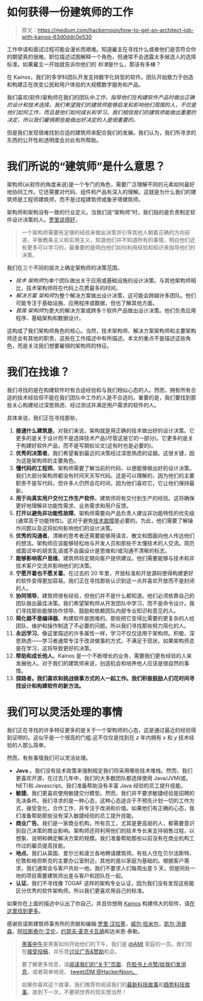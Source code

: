 # 如何获得一份建筑师的工作

> 原文：<https://medium.com/hackernoon/how-to-get-an-architect-job-with-kainos-63d0ddc0e530>

工作申请和面试过程可能会漫长而艰难。知道雇主在寻找什么或者他们是否符合你的期望真的很难。职位描述试图解释一个角色，但通常不会透露太多候选人的选择标准。如果雇主一开始就告诉你他们的 *标准*是什么，那该有多棒？

在 Kainos，我们的多学科团队开发支持数字化转型的软件。团队开始致力于创造和构建正在改变公民和用户体验的大规模数字服务和产品。

我们喜欢(软件)架构师在我们的团队中*工作，指导他们在构建软件产品时做出正确的设计和技术选择。我们希望我们的建筑师能够启发和影响他们周围的人，不仅是他们如何工作，而且是他们如何成长和学习。我们相信我们的建筑师能做出重要的决定，所以我们雇佣那些能做出好决定的人是很重要的。*

但是我们发现很难找到合适的建筑师来配合我们的发展。我们认为，我们所寻求的东西的公开性和透明度会对此有所帮助。

# 我们所说的“建筑师”是什么意思？

架构师(从软件的角度来说)是一个专门的角色，需要广泛理解不同的元素如何最好地协同工作。它还需要对代码、组件和产品有深入的理解。这就是为什么我们的建筑师是工程师建筑师，而不是过程建筑师或象牙塔建筑师。

架构师和架构没有一致的行业定义。当我们说“架构师”时，我们指的是负责制定软件设计决策的人。[罗里说得好](https://github.com/Rory80Hz/blog/blob/master/general/architect.md)，

> 一个架构师需要有足够的经验来做出决策并引导其他人朝着正确的方向前进，平衡教条主义和实用主义，知道他们并不知道所有的事情，明白他们还有更多可以学习的，最重要的是明白他们如何利用经验和知识来指导他们的决策。

我们在三个不同的层次上确定架构师的决策范围，

*   *技术* *架构师*为单个团队做出关于应用或基础设施的设计决策。与其他架构师相比，技术架构师将在代码上花费最多的时间。
*   *解决方案* *架构师*为整个解决方案做出设计决策，这可能会跨越许多团队。他们可能专注于基础设施、应用程序或数据，但也了解其他方面。
*   *首席* *架构师*为更大的解决方案或跨多个软件产品做出设计决策。他们负责应用程序、基础架构和数据设计。

这构成了我们架构师角色的核心。当然，技术架构师、解决方案架构师和主要架构师还会有其他的职责，这些在工作描述中有所描述。本文的重点不是描述这些角色，而是关注我们想要雇佣的架构师的特征。

# 我们在找谁？

我们寻找的是在构建软件时有合适经验和与我们相似心态的人。然而，拥有所有合适的技术经验但不能在我们团队中工作的人是不合适的。重要的是，我们要找到那些关心构建经过深思熟虑、经过测试并满足用户需求的软件的人。

具体来说，我们正在寻找那些，

1.  **接通什么建筑是**。对我们来说，架构就是用正确的技术做出好的设计决策。它更多的是关于设计而不是选择技术产品(尽管这是它的一部分)。它更多的是关于构建好软件产品，而不是写期权论文(这有时也是必要的)。
2.  **优秀的决策者**。我们希望看到最近的决策经过深思熟虑的证据。这很关键，因为这是架构师的主要角色。
3.  **懂代码的工程师**。架构师需要了解当前的代码，以便能够做出好的设计决策。我们大部分架构师都没有时间天天写代码。这是可以理解的，因为他们的主要职责不是写代码，但许多人仍然会花时间，因为他们喜欢它，它让他们保持最新。
4.  **用于向真实用户交付工作生产软件**。建筑师将有交付到生产的经验。这将确保更好地理解非功能性需求、业务需求和用户反馈。
5.  **打开以避免非功能性故障**。架构师需要向产品负责人建议非功能特性的优先级(通常高于功能特性)。这对于避免[技术故障](https://hackernoon.com/non-functional-failure-489013986d50#.5fn8v0syy)是必要的。为此，他们需要了解操作问题以及这将如何影响他们的设计决策。
6.  **优秀的沟通者**。清晰的思考者还需要能够用语言、散文和图画向他人传达他们的想法。架构师应该能够轻松地与开发人员和那些不太懂技术的人交流。简历或面试中的胡言乱语或不会画设计是思维和/或沟通不清晰的标志。
7.  **能够影响客户思维**。建筑师将定期向客户提供建议。他们需要能够与技术和非技术客户交流并影响他们的决策。
8.  **宁愿开着也不愿关着**。在过去的 20 年里，开放标准和开放源码使得构建更好的软件变得更加容易。我们正在寻找那些认识到这一点并喜欢开放而不是封闭的人。
9.  **协同领导**。建筑师很有经验，但他们并不是什么都知道。他们必须依靠自己的团队做出最佳决策。我们希望架构师从开发团队中学习，而不是命令设计。我们寻找那些能够协作领导、鼓励和依赖团队内部专业知识和意见的人。
10.  **简化器不是编译器**。构建软件是困难的。那些把它变得比需要的更复杂的人给团队、维护和操作制造了不必要的问题。所以我们寻找那些努力简化的人。
11.  **永远学习**。像这里描述的许多属性一样，学习不仅仅适用于架构师。积极、深思熟虑——学习者通常专注于改进做事的方式，不满足于现状。如果架构师总是在学习，这将导致更好的决策。
12.  **帮助和成长他人**。Kainos 是一个不断增长的业务，需要我们更有经验的人来发展他人。对于我们的建筑师来说，创造机会和培养他人应该是很自然的事情。
13.  **探路者。我们喜欢和挑战做事方式的人一起工作。我们积极鼓励人们花时间寻找设计和构建软件的新方法。**

# 我们可以灵活处理的事情

我们正在寻找的许多特征更多的是关于一个架构师的心态，这是通过最近的经验得到证明的。这似乎是一个很高的门槛:这不仅仅是找到在 *z* 年内拥有 *x* 和 *y* 技术经验的人那么简单。

然而，有些事情我们可以灵活处理。

*   **Java** 。我们没有技术政策来强制规定我们将采用哪些技术堆栈。然而，我们更喜欢开源，在过去几年中，我们的大多数团队都选择使用 Java/JVM(或。NET)和 Javascript。我们准备帮助没有丰富 Java 经验的员工提升技能。
*   **敏捷**。我们更喜欢使用敏捷交付模型。然而，我们并不要求敏捷经验是招聘的先决条件。我们寻求的是一种心态，这种心态适合于不预先计划一切的工作方式，接受变化，合作工作，并专注于改进和价值。如果他们有正确的心态，我们准备帮助那些没有深入敏捷经验的员工提升技能。
*   **商业广告**。我们是一家商业机构，所有员工，尤其是更高层的人，都需要意识到自己决策的商业影响。架构师还将利用他们的技术专长来支持销售过程，以想象、说明和确定解决方案的规模。我们准备帮助那些以前没有在商业机构工作过的雇员提高技能。
*   **地点**。我们从英国、爱尔兰和波兰各地聘请建筑师。有些人住在贝尔法斯特、伦敦和格但斯克的主要办公室附近。其他的是以家庭为基础的。根据客户需求，我们通常会与客户共处一地。我们不要求人们每周出差 5 天，但是同处一地的项目需要建筑师出差与客户和团队在一起。
*   **认证**。我们不寻找像 TOGAF 这样的架构专业认证，因为我们没有发现这些能区分优秀的软件架构师。所以我们更喜欢用自己的标准。

如果你在上面的描述中认出了你自己，并且你想用 [Kainos](https://kainos.com/) 构建伟大的软件，请[在这里找到更多](https://www.kainos.com/careers/architects/)。

感谢凯诺斯建筑师事务所的贡献和编辑:[罗里·汉拉蒂](https://medium.com/u/8354b7809951?source=post_page-----63d0ddc0e530--------------------------------)，[威尔·哈米尔](https://medium.com/u/c556fc2be07f?source=post_page-----63d0ddc0e530--------------------------------)，[凯尔·汤普森](http://kylethompson.co.uk/)，[阿拉斯泰尔·艾伦](https://medium.com/u/33dcab2bd0c1?source=post_page-----63d0ddc0e530--------------------------------)，[约瑟夫·麦克卡瓦纳](https://medium.com/u/5d5105b1a3e7?source=post_page-----63d0ddc0e530--------------------------------)和达米恩·泰勒。

> [黑客中午](http://bit.ly/Hackernoon)是黑客如何开始他们的下午。我们是 [@AMI](http://bit.ly/atAMIatAMI) 家庭的一员。我们现在[接受投稿](http://bit.ly/hackernoonsubmission)，并乐意[讨论广告&赞助](mailto:partners@amipublications.com)机会。
> 
> 要了解更多信息，请[阅读我们的“关于”页面](https://goo.gl/4ofytp)、[在脸书上点赞/给我们发消息](http://bit.ly/HackernoonFB)，或者简单地说， [tweet/DM @HackerNoon。](https://goo.gl/k7XYbx)
> 
> 如果你喜欢这个故事，我们推荐你阅读我们的[最新科技故事](http://bit.ly/hackernoonlatestt)和[趋势科技故事](https://hackernoon.com/trending)。直到下一次，不要把世界的现实想当然！